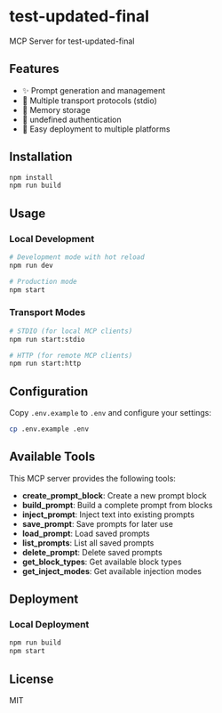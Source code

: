 # test-updated-final

MCP Server for test-updated-final

## Features

- ✨ Prompt generation and management
- 🔧 Multiple transport protocols (stdio)
- 💾 Memory storage
- 🔐 undefined authentication
- 🚀 Easy deployment to multiple platforms

## Installation

```bash
npm install
npm run build
```

## Usage

### Local Development

```bash
# Development mode with hot reload
npm run dev

# Production mode
npm start
```

### Transport Modes

```bash
# STDIO (for local MCP clients)
npm run start:stdio

# HTTP (for remote MCP clients)
npm run start:http
```

## Configuration

Copy `.env.example` to `.env` and configure your settings:

```bash
cp .env.example .env
```

## Available Tools

This MCP server provides the following tools:

- **create_prompt_block**: Create a new prompt block
- **build_prompt**: Build a complete prompt from blocks
- **inject_prompt**: Inject text into existing prompts
- **save_prompt**: Save prompts for later use
- **load_prompt**: Load saved prompts
- **list_prompts**: List all saved prompts
- **delete_prompt**: Delete saved prompts
- **get_block_types**: Get available block types
- **get_inject_modes**: Get available injection modes

## Deployment

### Local Deployment

```bash
npm run build
npm start
```

## License

MIT
